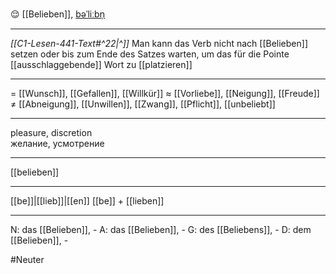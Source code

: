 😌 [[Belieben]], [bəˈliːbn̩](https://youglish.com/pronounce/Belieben/german)

---
*[[C1-Lesen-441-Text#^22|^]]* Man kann das Verb nicht nach [[Belieben]] setzen oder bis zum Ende des Satzes warten, um das für die Pointe [[ausschlaggebende]] Wort zu [[platzieren]]

---
= [[Wunsch]], [[Gefallen]], [[Willkür]]
≈ [[Vorliebe]], [[Neigung]], [[Freude]]
≠ [[Abneigung]], [[Unwillen]], [[Zwang]], [[Pflicht]], [[unbeliebt]]

---
pleasure, discretion  
желание, усмотрение

---
[[belieben]]

---
[[be]]|[[lieb]]|[[en]]
[[be]] + [[lieben]]


---
N: das [[Belieben]], -
A: das [[Belieben]], -
G: des [[Beliebens]], -
D: dem [[Belieben]], -

#Neuter 